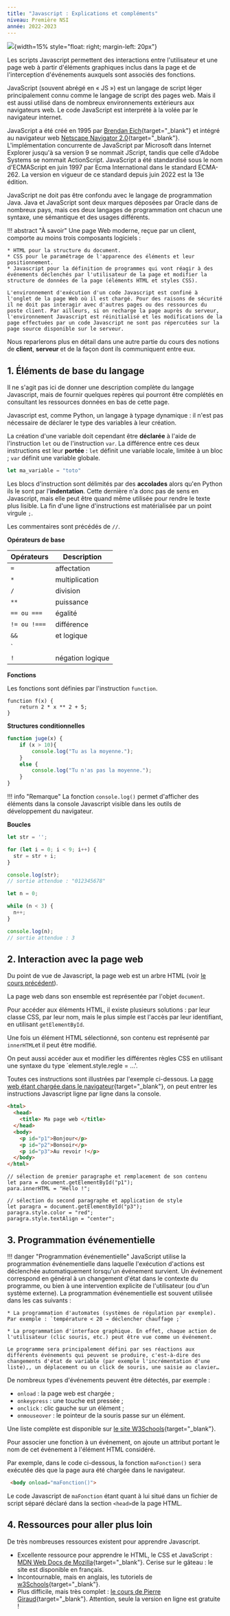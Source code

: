```yaml
---
title: "Javascript : Explications et compléments"
niveau: Première NSI
année: 2022-2023
---
```


<!-- Introduction avec historique -->

![](https://upload.wikimedia.org/wikipedia/commons/thumb/9/99/Unofficial_JavaScript_logo_2.svg/1024px-Unofficial_JavaScript_logo_2.svg.png){width=15% style="float: right; margin-left: 20px"}

Les scripts Javascript permettent des interactions entre l'utilisateur et une page web à partir d'éléments graphiques inclus dans la page et de l'interception d'événements auxquels sont associés des fonctions.

JavaScript (souvent abrégé en « JS ») est un langage de script léger principalement connu comme le langage de script des pages web. Mais il est aussi utilisé dans de nombreux environnements extérieurs aux navigateurs web. Le code JavaScript est interprété à la volée par le navigateur internet.

JavaScript a été créé en 1995 par [Brendan Eich](https://fr.wikipedia.org/wiki/Brendan_Eich){target="_blank"} et intégré au navigateur web [Netscape Navigator 2.0](https://fr.wikipedia.org/wiki/Netscape_Navigator){target="_blank"}. L'implémentation concurrente de JavaScript par Microsoft dans Internet Explorer jusqu'à sa version 9 se nommait JScript, tandis que celle d'Adobe Systems se nommait ActionScript. JavaScript a été standardisé sous le nom d'ECMAScript en juin 1997 par Ecma International dans le standard ECMA-262. La version en vigueur de ce standard depuis juin 2022 est la 13e édition. 

JavaScript ne doit pas être confondu avec le langage de programmation Java. Java et JavaScript sont deux marques déposées par Oracle dans de nombreux pays, mais ces deux langages de programmation ont chacun une syntaxe, une sémantique et des usages différents.

!!! abstract "À savoir"
    Une page Web moderne, reçue par un client, comporte au moins trois composants logiciels :

    * HTML pour la structure du document.
    * CSS pour le paramétrage de l'apparence des éléments et leur positionnement.
    * Javascript pour la définition de programmes qui vont réagir à des événements déclenchés par l'utilisateur de la page et modifier la structure de données de la page (éléments HTML et styles CSS).

    L'environnement d'exécution d'un code Javascript est confiné à l'onglet de la page Web où il est chargé. Pour des raisons de sécurité il ne doit pas interagir avec d'autres pages ou des ressources du poste client. Par ailleurs, si on recharge la page auprès du serveur, l'environnement Javascript est réinitialisé et les modifications de la page effectuées par un code Javascript ne sont pas répercutées sur la page source disponible sur le serveur.
<!--  -->

Nous reparlerons plus en détail dans une autre partie du cours des notions de **client**, **serveur** et de la façon dont ils communiquent entre eux.

## 1. Éléments de base du langage

Il ne s'agit pas ici de donner une description complète du langage Javascript, mais de fournir quelques repères qui pourront être complétés en consultant les ressources données en bas de cette page.

Javascript est, comme Python, un langage à typage dynamique : il n'est pas nécessaire de déclarer le type des variables à leur création.

La création d'une variable doit cependant être **déclarée** à l'aide de l'instruction `let` ou de l'instruction `var`. La différence entre ces deux instructions est leur **portée** : `let` définit une variable locale, limitée à un bloc ; `var` définit une variable globale.

```js
let ma_variable = "toto"
```

Les blocs d'instruction sont délimités par des **accolades** alors qu'en Python ils le sont par l'**indentation**. Cette dernière n'a donc pas de sens en Javascript, mais elle peut être quand même utilisée pour rendre le texte plus lisible. La fin d'une ligne d'instructions est matérialisée par un point virgule `;`.

Les commentaires sont précédés de `//`.

**Opérateurs de base**

| Opérateurs |	Description |
| -------- | -------- |
| `=` 	|affectation|
| `*` 	|multiplication|
| `/` 	|division|
| `**` 	|puissance|
| `== ou ===` 	|égalité|
| `!= ou !===` 	|différence|
| `&&` 	|et logique|
| `||` 	|ou logique|
| `!` 	|négation logique|

**Fonctions**

Les fonctions sont définies par l'instruction `function`.

```JS
function f(x) {
    return 2 * x ** 2 + 5;
}
```

**Structures conditionnelles**

```js
function juge(x) {
    if (x > 10){
        console.log("Tu as la moyenne.");
    }
    else {
        console.log("Tu n'as pas la moyenne.");
    }
}
```

!!! info "Remarque"
    La fonction `console.log()` permet d'afficher des éléments dans la console Javascript visible dans les outils de développement du navigateur.

**Boucles**

```js
let str = '';

for (let i = 0; i < 9; i++) {
  str = str + i;
}

console.log(str);
// sortie attendue : "012345678"
```

```js
let n = 0;

while (n < 3) {
  n++;
}

console.log(n);
// sortie attendue : 3
```

## 2. Interaction avec la page web

Du point de vue de Javascript, la page web est un arbre HTML (voir [le cours précédent](cours_HTML.md)).

La page web dans son ensemble est représentée par l'objet `document`.

Pour accéder aux éléments HTML, il existe plusieurs solutions : par leur classe CSS, par leur nom, mais le plus simple est l'accès par leur identifiant, en utilisant `getElementById`.

Une fois un élément HTML sélectionné, son contenu est représenté par `innerHTML`et il peut être modifié.

On peut aussi accéder aux et modifier les différentes règles CSS en utilisant une syntaxe du type `element.style.regle = ...'.

Toutes ces instructions sont illustrées par l'exemple ci-dessous. La [page web étant chargée dans le navigateur](mapageweb.html){target="_blank"}, on peut entrer les instructions Javascript ligne par ligne dans la console.

```HTML
<html>
  <head>
    <title> Ma page web </title>
  </head>
  <body>
    <p id="p1">Bonjour</p>
    <p id="p2">Bonsoir</p>
    <p id="p3">Au revoir !</p>
  </body>
</html>
```

```JS
// sélection de premier paragraphe et remplacement de son contenu
let para = document.getElementById("p1");
para.innerHTML = "Hello !";

// sélection du second paragraphe et application de style
let paragra = document.getElementById("p3");
paragra.style.color = "red";
paragra.style.textAlign = "center";
```

## 3. Programmation événementielle

!!! danger "Programmation événementielle"
    JavaScript utilise la programmation événementielle dans laquelle l'exécution d'actions est déclenchée automatiquement lorsqu'un événement survient. Un événement correspond en général à un changement d'état dans le contexte du programme, ou bien à une intervention explicite de l'utilisateur (ou d'un système externe). La programmation événementielle est souvent utilisée dans les cas suivants :

    * La programmation d'automates (systèmes de régulation par exemple). Par exemple : `température < 20 → déclencher chauffage ;`

    * La programmation d'interface graphique. En effet, chaque action de l'utilisateur (clic souris, etc.) peut être vue comme un événement.

    Le programme sera principalement défini par ses réactions aux différents événements qui peuvent se produire, c'est-à-dire des changements d'état de variable (par exemple l'incrémentation d'une liste),, un déplacement ou un click de souris, une saisie au clavier…

De nombreux types d'événements peuvent être détectés, par exemple : 

* `onload` : la page web est chargée ;
* `onkeypress` : une touche est pressée ;
* `onclick` : clic gauche sur un élément ;
* `onmouseover` : le pointeur de la souris passe sur un élément.

Une liste complète est disponible sur [le site W3Schools](https://www.w3schools.com/tags/ref_eventattributes.asp){target="_blank"}.

Pour associer une fonction à un événement, on ajoute un attribut portant le nom de cet événement à l'élément HTML considéré.

Par exemple, dans le code ci-dessous, la fonction `maFonction()` sera exécutée dès que la page aura été chargée dans le navigateur.

```HTML
 <body onload="maFonction()"> 
```

Le code Javascript de `maFonction` étant quant à lui situé dans un fichier de script séparé déclaré dans la section `<head>`de la page HTML.

## 4. Ressources pour aller plus loin

De très nombreuses ressources existent pour apprendre Javascript.

* Excellente ressource pour apprendre le HTML, le CSS et JavaScript : [MDN Web Docs de Mozilla](https://developer.mozilla.org/fr/){target="_blank"}. Cerise sur le gâteau : le site est disponible en français.
* Incontournable, mais en anglais, les tutoriels de [w3Schools](https://www.w3schools.com/){target="_blank"}.
* Plus difficile, mais très complet : [le cours de Pierre Giraud](https://www.pierre-giraud.com/javascript-apprendre-coder-cours/){target="_blank"}. Attention, seule la version en ligne est gratuite !